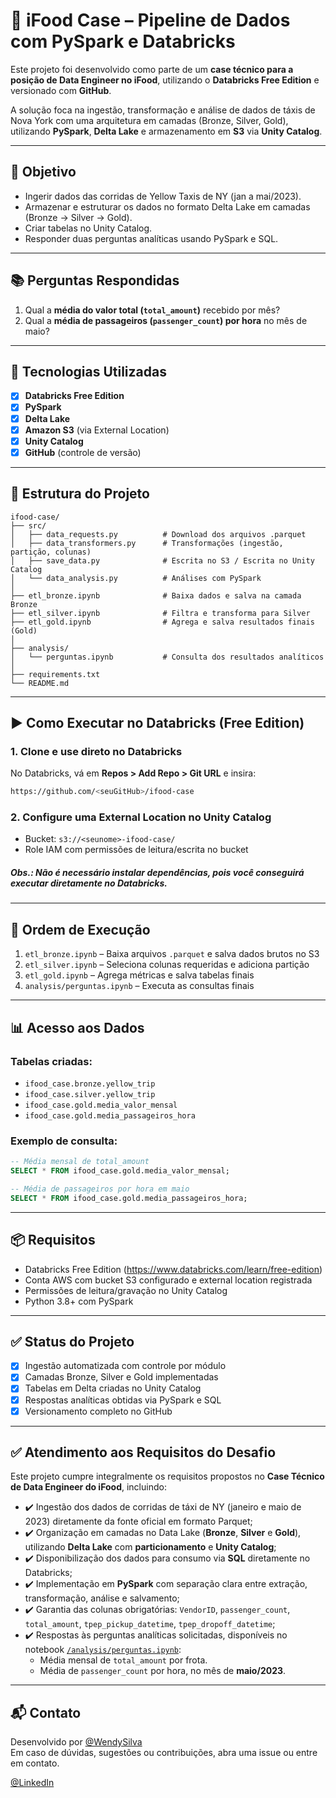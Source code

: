 # 🚕 iFood Case – Pipeline de Dados com PySpark e Databricks

Este projeto foi desenvolvido como parte de um **case técnico para a posição de Data Engineer no iFood**, utilizando o **Databricks Free Edition** e versionado com **GitHub**.

A solução foca na ingestão, transformação e análise de dados de táxis de Nova York com uma arquitetura em camadas (Bronze, Silver, Gold), utilizando **PySpark**, **Delta Lake** e armazenamento em **S3** via **Unity Catalog**.

---

## 🎯 Objetivo

- Ingerir dados das corridas de Yellow Taxis de NY (jan a mai/2023).
- Armazenar e estruturar os dados no formato Delta Lake em camadas (Bronze → Silver → Gold).
- Criar tabelas no Unity Catalog.
- Responder duas perguntas analíticas usando PySpark e SQL.

---

## 📚 Perguntas Respondidas

1. Qual a **média do valor total (`total_amount`)** recebido por mês?
2. Qual a **média de passageiros (`passenger_count`) por hora** no mês de maio?

---

## 🧰 Tecnologias Utilizadas

- [x] **Databricks Free Edition**
- [x] **PySpark**
- [x] **Delta Lake**
- [x] **Amazon S3** (via External Location)
- [x] **Unity Catalog**
- [x] **GitHub** (controle de versão)

---

## 📁 Estrutura do Projeto

```
ifood-case/
├── src/
│   ├── data_requests.py          # Download dos arquivos .parquet
│   ├── data_transformers.py      # Transformações (ingestão, partição, colunas)
│   ├── save_data.py              # Escrita no S3 / Escrita no Unity Catalog
│   └── data_analysis.py          # Análises com PySpark
│
├── etl_bronze.ipynb              # Baixa dados e salva na camada Bronze
├── etl_silver.ipynb              # Filtra e transforma para Silver
├── etl_gold.ipynb                # Agrega e salva resultados finais (Gold)
│
├── analysis/
│   └── perguntas.ipynb           # Consulta dos resultados analíticos
│
├── requirements.txt
└── README.md
```

---

## ▶️ Como Executar no Databricks (Free Edition)

### 1. Clone e use direto no Databricks

No Databricks, vá em **Repos > Add Repo > Git URL** e insira:

```bash
https://github.com/<seuGitHub>/ifood-case
```
### 2. Configure uma External Location no Unity Catalog

- Bucket: `s3://<seunome>-ifood-case/`
- Role IAM com permissões de leitura/escrita no bucket

##### Obs.: Não é necessário instalar dependências, pois você conseguirá executar diretamente no Databricks.

---

## 🚦 Ordem de Execução

1. `etl_bronze.ipynb` – Baixa arquivos `.parquet` e salva dados brutos no S3  
2. `etl_silver.ipynb` – Seleciona colunas requeridas e adiciona partição  
3. `etl_gold.ipynb` – Agrega métricas e salva tabelas finais  
4. `analysis/perguntas.ipynb` – Executa as consultas finais

---

## 📊 Acesso aos Dados

### Tabelas criadas:
- `ifood_case.bronze.yellow_trip`
- `ifood_case.silver.yellow_trip`
- `ifood_case.gold.media_valor_mensal`
- `ifood_case.gold.media_passageiros_hora`

### Exemplo de consulta:

```sql
-- Média mensal de total_amount
SELECT * FROM ifood_case.gold.media_valor_mensal;

-- Média de passageiros por hora em maio
SELECT * FROM ifood_case.gold.media_passageiros_hora;
```

---

## 📦 Requisitos

- Databricks Free Edition (https://www.databricks.com/learn/free-edition)
- Conta AWS com bucket S3 configurado e external location registrada
- Permissões de leitura/gravação no Unity Catalog
- Python 3.8+ com PySpark

---

## ✅ Status do Projeto

- [x] Ingestão automatizada com controle por módulo
- [x] Camadas Bronze, Silver e Gold implementadas
- [x] Tabelas em Delta criadas no Unity Catalog
- [x] Respostas analíticas obtidas via PySpark e SQL
- [x] Versionamento completo no GitHub

---

## ✅ Atendimento aos Requisitos do Desafio

Este projeto cumpre integralmente os requisitos propostos no **Case Técnico de Data Engineer do iFood**, incluindo:

- ✔️ Ingestão dos dados de corridas de táxi de NY (janeiro e maio de 2023) diretamente da fonte oficial em formato Parquet;
- ✔️ Organização em camadas no Data Lake (**Bronze**, **Silver** e **Gold**), utilizando **Delta Lake** com **particionamento** e **Unity Catalog**;
- ✔️ Disponibilização dos dados para consumo via **SQL** diretamente no Databricks;
- ✔️ Implementação em **PySpark** com separação clara entre extração, transformação, análise e salvamento;
- ✔️ Garantia das colunas obrigatórias: `VendorID`, `passenger_count`, `total_amount`, `tpep_pickup_datetime`, `tpep_dropoff_datetime`;
- ✔️ Respostas às perguntas analíticas solicitadas, disponíveis no notebook [`/analysis/perguntas.ipynb`](https://github.com/WendySilva/ifood-case/blob/main/analysis/perguntas.ipynb):
  - Média mensal de `total_amount` por frota.
  - Média de `passenger_count` por hora, no mês de **maio/2023**.

---

## 📬 Contato

Desenvolvido por [@WendySilva](https://github.com/WendySilva)  
Em caso de dúvidas, sugestões ou contribuições, abra uma issue ou entre em contato.

[@LinkedIn](https://www.linkedin.com/in/wendysmendonca/)
